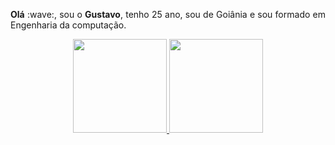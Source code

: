 </div>
<div align="justify">
<p><b>Olá</b> :wave:, sou o <b>Gustavo</b>, tenho 25 ano, sou de Goiânia e sou formado em Engenharia da computação.<br/></p>
</div>


<div align="center">
  <a href="https://github.com/gustavolemes97">
  <img height="150px" src="https://github-readme-stats.vercel.app/api?username=gustavolemes97&show_icons=true&theme=github_dark&include_all_commits=true&count_private=true&hide=stars"/>
  <img height="150px" src="https://github-readme-stats.vercel.app/api/top-langs/?username=gustavolemes97&layout=compact&langs_count=10&theme=github_dark"/>
</div>
</div>
